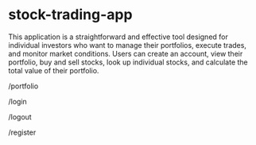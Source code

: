# stock-trading-app

This application is a straightforward and effective tool designed for individual
investors who want to manage their portfolios, execute trades, and monitor market conditions. Users can create an account, view their portfolio, buy and sell stocks, look up individual stocks, and calculate the total value of their portfolio. 

/portfolio

/login

/logout

/register